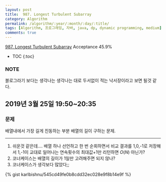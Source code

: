 ```yaml
---
layout: post
title:  987. Longest Turbulent Subarray
category: Algorithm
permalink: /algorithm/:year/:month/:day/:title/
tags: [Algorithm, 프로그래밍, 자바, java, dp, dynamic programming, medium]
comments: true
---
```

[987. Longest Turbulent Subarray](https://leetcode.com/problems/longest-turbulent-subarray/)
Acceptance 45.9%

* TOC
{:toc}

### NOTE
블로그라기 보다는 생각나는 생각나는 대로 두서없이 적는 낙서장이라고 보면 될것 같다.

## 2019년 3월 25일 19:50~20:35
### 문제
배열내에서 가장 길게 진동하는 부분 배열의 길이 구하는 문제.

---
1. 쉬운것 같은데.... 배열 하나 선언하고 한 번 순회하면서 비교 결과를 1,0,-1로 저장해서 1,-1이 교대로 일어나는 연속횟수의 최대값+1만 리턴하면 $O(N)$ 아닌가?
2. 코너케이스는 배열의 길이가 1일만 고려해주면 되지 않나?
3. 코너케이스가 생각보다 많았다;;

{% gist karlbishnu/545cd49fe0b8cdd32ec028e9f8b14e9f %}
